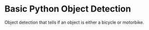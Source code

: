 # Basic Python Object Detection
Object detection that tells if an object is either a bicycle or motorbike.
